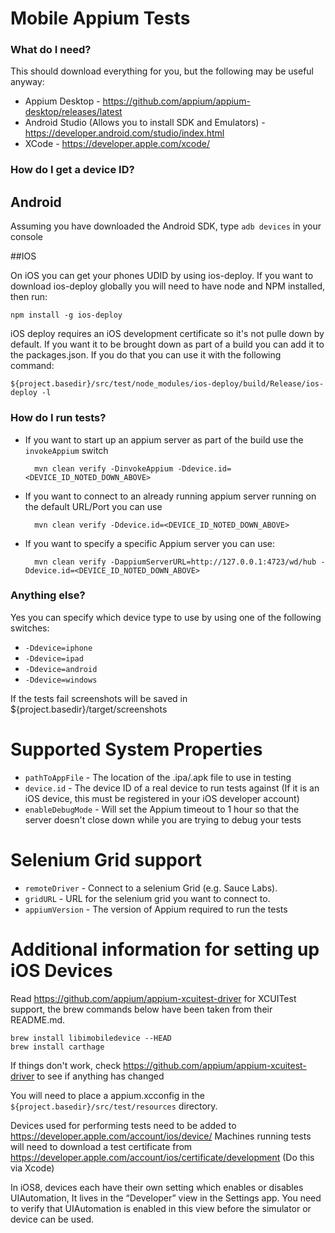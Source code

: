 Mobile Appium Tests
===================

### What do I need?

This should download everything for you, but the following may be useful anyway:

- Appium Desktop - https://github.com/appium/appium-desktop/releases/latest 
- Android Studio (Allows you to install SDK and Emulators) - https://developer.android.com/studio/index.html
- XCode - https://developer.apple.com/xcode/

### How do I get a device ID?

## Android

Assuming you have downloaded the Android SDK, type ```adb devices``` in your console

##IOS

On iOS you can get your phones UDID by using ios-deploy.  If you want to download ios-deploy globally you will need to have node and NPM installed, then run:

    npm install -g ios-deploy
    
iOS deploy requires an iOS development certificate so it's not pulle down by default.  If you want it to be brought down as part of a build you can add it to the packages.json.  If you do that you can use it with the following command:
    
    ${project.basedir}/src/test/node_modules/ios-deploy/build/Release/ios-deploy -l    

### How do I run tests?

- If you want to start up an appium server as part of the build use the `invokeAppium` switch

        mvn clean verify -DinvokeAppium -Ddevice.id=<DEVICE_ID_NOTED_DOWN_ABOVE>
        
- If you want to connect to an already running appium server running on the default URL/Port you can use
        
        mvn clean verify -Ddevice.id=<DEVICE_ID_NOTED_DOWN_ABOVE>
        
- If you want to specify a specific Appium server you can use:

        mvn clean verify -DappiumServerURL=http://127.0.0.1:4723/wd/hub -Ddevice.id=<DEVICE_ID_NOTED_DOWN_ABOVE>        
        
                
### Anything else?

Yes you can specify which device type to use by using one of the following switches:

- `-Ddevice=iphone`
- `-Ddevice=ipad`
- `-Ddevice=android`
- `-Ddevice=windows`

If the tests fail screenshots will be saved in ${project.basedir}/target/screenshots

# Supported System Properties

- `pathToAppFile` - The location of the .ipa/.apk file to use in testing
- `device.id` - The device ID of a real device to run tests against (If it is an iOS device, this must be registered in your iOS developer account)
- `enableDebugMode` - Will set the Appium timeout to 1 hour so that the server doesn't close down while you are trying to debug your tests

# Selenium Grid support

- `remoteDriver` - Connect to a selenium Grid (e.g. Sauce Labs).
- `gridURL` - URL for the selenium grid you want to connect to.
- `appiumVersion` - The version of Appium required to run the tests

# Additional information for setting up iOS Devices

Read https://github.com/appium/appium-xcuitest-driver for XCUITest support, the brew commands below have been taken from their README.md.

    brew install libimobiledevice --HEAD
    brew install carthage

If things don't work, check https://github.com/appium/appium-xcuitest-driver to see if anything has changed

You will need to place a appium.xcconfig in the `${project.basedir}/src/test/resources` directory.

Devices used for performing tests need to be added to https://developer.apple.com/account/ios/device/
Machines running tests will need to download a test certificate from https://developer.apple.com/account/ios/certificate/development (Do this via Xcode)

In iOS8, devices each have their own setting which enables or disables UIAutomation, It lives in the “Developer” view in the Settings app. You need to verify that UIAutomation is enabled in this view before the simulator or device can be used.